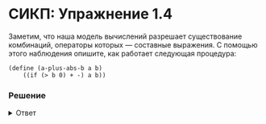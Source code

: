 # СИКП: Упражнение 1.4
Заметим, что наша модель вычислений разрешает существование комбинаций, операторы которых — составные выражения. С помощью этого наблюдения опишите, как работает следующая процедура:

```
(define (a-plus-abs-b a b)
    ((if (> b 0) + -) a b))
```

### Решение

<details> 
<summary>Ответ</summary>

Операции `+` и `-` ничем не отличаются от переменных, следовательно операции `+` и `-` можно включать различные языковые конструкции.

Если `b` больше нуля, то складываем `a` и `b`, иначе вычитываем.
</details>

